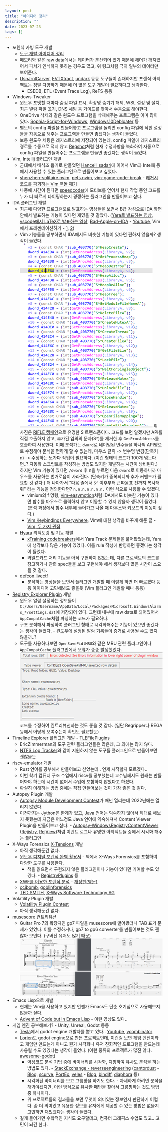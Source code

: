 ```yaml
---
layout: post
title: "아이디어 정리"
description: ""
date: 2023-07-23
tags: []
---
```


* 포렌식 카빙 도구 개발
    * <a href="https://hyuunnn.github.io/2023/01/27/forensic-recover/">도구 개발 아이디어 정리</a>
    * 메모리와 같은 raw data에서는 데이터가 분산되어 있기 때문에 헤더가 깨져있어서 파서가 인식하지 못하는 경우도 많고, 위 링크처럼 극히 일부의 데이터만 보여준다.
    * <a href="https://github.com/jschicht/UsnJrnlCarver">UsnJrnlCarver</a>, <a href=">https://github.com/williballenthin/EVTXtract">EVTXtract</a>, <a href="https://github.com/alitrack/undark">undark</a> 등등 도구들이 존재하지만 포렌식 아티팩트는 정말 다양하기 때문에 더 많은 도구 개발이 필요하다고 생각한다.
        * ESEDB, ETL (Event Trace Log), ReFS 등등
* Windows-Tweaker
    * 윈도우 포맷할 때마다 숨김 파일 표시, 확장명 숨기기 해제, WSL 설정 및 설치, 최근 열람 파일 끄기, DNS 세팅 등 가이드를 찾아서 수동으로 해야한다.
    * OneDrive 삭제와 같은 윈도우 프로그램을 삭제해주는 프로그램은 이미 많이 있다. <a href="https://github.com/farag2/Sophia-Script-for-Windows">Sophia-Script-for-Windows</a>, <a href="https://github.com/Sycnex/Windows10Debloater">Windows10Debloater</a> 등
    * 별도의 config 파일을 만들어놓고 프로그램을 돌리면 config 파일에 적힌 설정들을 자동으로 해주는 프로그램을 만들면 좋겠다는 생각이 들었다.
    * 보통 윈도우 세팅은 레지스트리에 저장되어 있는데, config 파일에 레지스트리 경로를 수동으로 적지 않고 <a href="https://github.com/skydive241/Regshot-Advanced">Regshot</a>처럼 현재 수정사항을 녹화하여 자동으로 config 파일을 만들어주는 프로그램을 만들면 좋겠다는 생각이 들었다.
* Vim, Intellij 플러그인 개발
    * 군대에서 배식조 뽑기로 만들었던 <a href="https://github.com/hyuunnn/Hancell_sadari">Hancell_sadari</a>에 이어서 Vim과 Intellij 등에서 사용할 수 있는 플러그인으로 만들어보고 싶었다.
    * <a href="https://github.com/rktjmp/shenzhen-solitaire.nvim">shenzhen-solitaire.nvim</a>, <a href="https://github.com/giusgad/pets.nvim">pets.nvim</a>, <a href="https://github.com/johngrib/vim-game-code-break">vim-game-code-break</a> - <a href="https://techblog.woowahan.com/2526/">레거시 코드를 파괴하는 Vim 벽돌 깨기</a>
    * 나중에 시간이 된다면 <a href="https://www.speedcoder.net/">speedcoder</a>에 모티브를 얻어서 현재 작업 중인 코드를 누가 더 빠르게 타이핑하는지 경쟁하는 플러그인을 만들어보고 싶다.
* IDA 플러그인 개발
    * 최근에 다양한 프로그램으로 발표하는 영상들을 보면서 B급 감성으로 IDA 화면 안에서 발표하는 기능이 있다면 재밌을 것 같았다. (<a href="https://www.youtube.com/watch?v=fbidgtOXvc0">Yara로 발표하는 영상</a>, <a href="https://youtu.be/8gRkCVy8he8">vscode에서 LaTeX로 발표하는 영상</a>, <a href="https://github.com/JuliaPoo/Bad-Apple-on-IDA">Bad-Apple-on-IDA</a> - <a href="https://www.youtube.com/watch?v=Tvmj6hOny8w">Youtube</a>, Vim에서 프레젠테이션하기 - <a href="https://www.youtube.com/watch?v=GDa7hrbcCB8">1</a>, <a href="https://www.youtube.com/watch?v=7fIR55kkTwc">2</a>)
    * Vim 기능들을 공부하면서 IDA에서도 비슷한 기능이 있다면 편하지 않을까? 생각이 들었다.
        ![0](/assets/images/idea-list/0.png)
        위 사진은 <a href="https://www.fsec.or.kr/bbs/detail?menuNo=244&bbsNo=6138">RIFLE 캠페인</a>으로 유명한 S 트랜스폼이다. 코드를 보면 알겠지만 API를 직접 호출하지 않고, 추가된 임의의 문자(S^)를 제거한 후 `GetProcAddress`를 호출하여 사용한다. 이때 분석가는 `dword`로 네이밍된 변수들을 하나씩 API명으로 수정해야 분석을 편하게 할 수 있는데, 마우스 클릭 -> 변수명 변경(단축키 n) -> 수정하는 노가다 작업이 필요하다. (이런 형태의 코드가 100개 넘는다면..? 자동화 스크립트를 작성하는 방법도 있지만 개발하는 시간이 낭비된다.)
        하지만 Vim 기능이 있다면 `/dword` 후 n을 누르면 다음 `dword`로 이동하니까 마우스를 사용하는 번거로움이 사라진다. (단축키가 중복되니까 추가 커맨드가 필요할 것 같다.)
        더 나아가서 "다음 줄에서 `S^` 이후부터 큰따옴표 전까지 복사해줘" 라는 기능을 정의한다면? `n.n.n.n.n.n.n.` 이런 식으로 사용할 수 있겠다.
        * vimium의 f 명령, <a href="https://github.com/easymotion/vim-easymotion">vim-easymotion</a>처럼 IDA에서도 비슷한 기능이 있다면 함수를 마우스로 클릭하지 않고 이동할 수 있지 않을까 생각이 들었다. (분석 과정에서 함수 내부에 들어가고 나올 때 마우스와 키보드의 이동이 잦다.)
        * <a href="https://github.com/erikw/vim-keybindings-everywhere-the-ultimate-list">Vim Keybindings Everywhere</a>, Vim에 대한 생각을 바꾸게 해준 글 - <a href="https://johngrib.github.io/wiki/two-views-of-vim/">Vim, 두 가지 관점</a>
    * <a href="https://github.com/hyuunnn/Hyara">Hyara</a> 리팩토링 및 기능 개발
        * <a href="https://codebreakers.ctfd.io/">xTraining codebreakers</a>에서 Yara Track 문제들을 풀어봤었는데, Yara에 생각보다 많은 기능이 있었다. 이를 rule 작성에 반영하면 좋겠다는 생각이 들었다.
        * 와일드카드 처리 기능을 아직 구현하지 않았는데, 다른 프로젝트의 코드를 참고하거나 관련 spec들을 보고 구현해야 해서 생각보다 많은 시간이 소요될 것 같다.
    * <a href="https://www.youtube.com/@livectf">defcon livectf</a>
        * 분석하는 영상들을 보면서 플러그인 개발할 때 이렇게 하면 더 빠르겠다 등등 아이디어 고민해봐도 좋을듯 (Vim 플러그인 개발할 때나 등등)
* <a href="https://github.com/EricZimmerman/RegistryPlugins">Registry Explorer Plugin</a> 개발
    * 윈도우 알람 설정하는 정보들이 `C:/Users/Username/AppData/Local/Packages/Microsoft.WindowsAlarms_*/settings.dat`에 저장되어 있다. 그런데 내부에 raw data로 되어있어서 `AppCompatCache`처럼 파싱하는 코드가 필요하다.
    * 구조 분석해서 파싱하여 플러그인 형태로 시각화해주는 기능이 있으면 좋겠다는 생각이 들었다. - 윈도우에 설정된 알람 기록들이 증거로 사용될 수도 있지 않을까..?
    * 도구를 사용하다보면 `OpenSavePidlMRU`와 같은 MRU 관련 플러그인이나 `AppCompatCache` 플러그인에서 오류가 종종 발생했었다.
      ![0](/assets/images/idea-list/1.png)
      코드를 수정하여 컨트리뷰션하는 것도 좋을 것 같다. (일단 Regripper나 REGA 등에서 어떻게 보여주는지 확인도 필요할듯) 
* Timeline Explorer 플러그인 개발 - <a href="https://github.com/EricZimmerman/TLEFilePlugins">TLEFilePlugins</a>
    * EricZimmerman의 도구 관련 플러그인들은 많은데, 그 외에는 많지 않다.
    * <a href="https://sites.google.com/site/forensicnote/ntfs-log-tracker">NTFS Log Tracker</a>와 같이 지원하지 않는 도구들 플러그인으로 만들어보면 괜찮을듯
* riscv-emulator 개발
    * Rust 언어를 공부해서 만들어보고 싶었는데.. 언제 시작할지 모르겠다..
    * 이번 학기 컴퓨터 구조 수업에서 riscv를 공부했는데 교수님께서도 원래는 만들어봐야 하는데 시간이 없어서 수업에 포함하지 않았다고 하셨다.
    * 확실히 이해하는 방법 중에는 직접 만들어보는 것이 가장 좋은 것 같다.
* Autopsy Plugin 개발
    * <a href="https://www.osdfcon.org/2021-event/2021-module-development-contest/">Autopsy Module Development Contest</a>가 매년 열리는데 2022년에는 열리지 않았다.
    * 이전까지는 Jython은 한계가 있고, Java 언어는 익숙하지 않아서 제대로 해보지 못했는데 지금은 어느정도 Java 언어에 익숙해져서 Content Viewer Plugin을 만들어보고 싶다. - <a href="https://github.com/williballenthin/Autopsy-WindowsRegistryContentViewer">Autopsy-WindowsRegistryContentViewer</a> (<a href="https://github.com/williballenthin/Rejistry">Rejistry</a>, <a href="https://github.com/williballenthin/RejView">RejView</a>)처럼 이벤트 로그나 유명한 아티팩트들 중에서 시각화 해주는 플러그인
* X-Ways Forensics <a href="http://www.x-ways.net/forensics/x-tensions/">X-Tensions</a> 개발
    * 아직 생각해둔건 없다.
    * <a href="https://www.yes24.com/Product/Goods/114856263">윈도우 디지털 포렌식 완벽 활용서</a> - 책에서 X-Ways Forensics를 포함하여 다양한 도구를 사용한다.
        * 책을 읽으면서 구현되지 않은 플러그인이나 기능이 있다면 기여할 수도 있겠다. - <a href="https://github.com/EricZimmerman/RegistryPlugins">RegistryPlugins</a> 등
    * <a href="https://www.yes24.com/Product/Goods/13171262">XWF를 이용한 포렌식 분석</a> - <a href="https://www.amazon.com/X-Ways-Forensics-Practitioners-Guide-Shavers/dp/0578399601">개정판(영문)</a>
    * <a href="https://ccibomb.tistory.com/category/Digital%20Forensics/X-Ways">ccibomb</a>, <a href="https://goblinforensics.tistory.com/category/XWF">goblinforensics</a>
    * <a href="https://www.youtube.com/@tedsmith28">TED SMITH</a>, <a href="https://www.youtube.com/@XWaysSoftwareTechnologyAG">X-Ways Software Technology AG</a>
* Volatility Plugin 개발
    * <a href="https://www.volatilityfoundation.org/contest">Volatility Plugin Contest</a>
    * 아직 생각해둔건 없다.
* <a href="https://github.com/musescore/MuseScore">musescore</a> 컨트리뷰션
    * Guitar Pro 7의 확장자인 gp7 파일을 musescore에 열어봤더니 TAB 표기 문제가 있었다. 이를 수정하거나, gp7 to gp6 converter를 만들어보는 것도 괜찮아 보인다. (구버전 유저도 많기 때문)
      ![0](/assets/images/idea-list/2.png)
      ![0](/assets/images/idea-list/3.png)
* Emacs Lisp으로 개발
    * 현재는 Vim을 사용하고 있지만 언젠가 Emacs도 단순 호기심으로 사용해보지 않을까 싶다.
    * <a href="https://youtu.be/N1PAC5vs15Y">Advent of Code but in Emacs Lisp</a> - 이런 영상도 있다..
* 게임 엔진 공부해보기? - Unity, Unreal, Godot 등등
    * <a href="https://www.tesla.com/careers/search/job/mobile-app-front-end-ui-engineer-react-native-tesla-app-energy-150250">Tesla</a>에서 godot engine 개발자를 뽑고 있다.. <a href="https://youtu.be/TgZDO6bpvDI">Youtube</a>, <a href="https://news.ycombinator.com/item?id=30627087">ycombinator</a>
    * <a href="https://github.com/mbrlabs/Lorien">Lorien</a>도 godot engine으로 만든 프로젝트인데, 이런걸 보면 게임 엔진이라고 게임만 만드는게 아니고 뭔가 시각화나 유저 친화적인 프로그램을 만드는데 사용될 수도 있겠다는 생각이 들었다. (이런 종류의 프로젝트가 많진 않다. <a href="https://github.com/godotengine/awesome-godot#projects">awesome-godot</a>)
        * 악성코드 분석 기법 중에 바이너리를 시각화, 디핑하여 유사도 분석을 하는 방법도 있다. - <a href="https://reverseengineering.stackexchange.com/questions/6003/visualizing-elf-binaries">StackExchange - reverseengineering</a> (<a href="https://github.com/Battelle/cantordust">cantordust</a> - <a href="https://inside.battelle.org/blog-details/battelle-publishes-open-source-binary-visualization-tool">Blog</a>, <a href="https://github.com/cortesi/scurve">scurve</a>, <a href="https://github.com/struppigel/PortEx">PortEx</a>, <a href="https://github.com/codilime/veles">veles</a> - <a href="https://codisec.com/binary-visualization-explained/">Blog</a>, <a href="https://www.zynamics.com/bindiff.html">bindiff</a>, <a href="https://github.com/joxeankoret/diaphora">diaphora</a> 등)
        * 시각화된 바이너리를 보고 그룹핑을 하기도 한다. - 자세하게 하려면 분석을 해봐야겠지만, 이런 방식으로 유사한 패턴을 찾아서 그룹핑하는 것도 방법 중 하나이다.
        * 위 프로젝트들의 결과물을 보면 무엇이 의미있는 정보인지 판단하기 어렵다. 좀 더 의미있고 유용한 정보를 유저에게 제공할 수 있는 방법은 없을지 고민하면 재밌겠다는 생각이 들었다.
    * 깊게 들어가면 수학적인 지식도 요구할테고, 컴퓨터 그래픽스 수업도 있고.. 고민이 되긴 한다.
